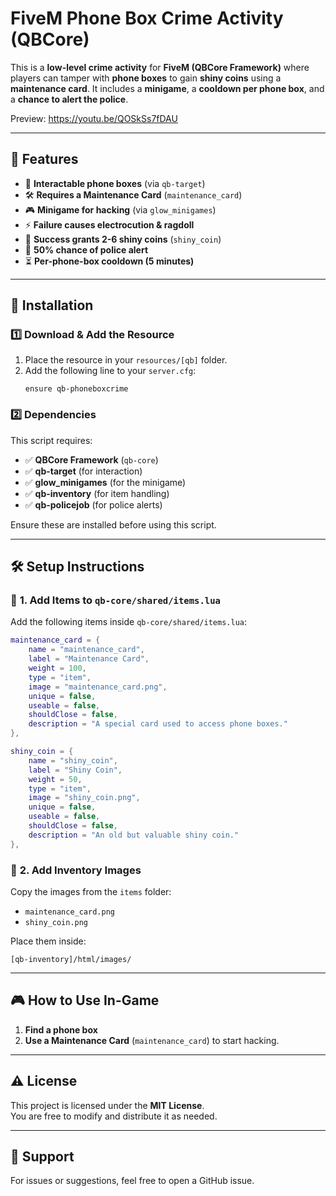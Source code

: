 # FiveM Phone Box Crime Activity (QBCore)

This is a **low-level crime activity** for **FiveM (QBCore Framework)** where players can tamper with **phone boxes** to gain **shiny coins** using a **maintenance card**. It includes a **minigame**, a **cooldown per phone box**, and a **chance to alert the police**.

Preview: https://youtu.be/QOSkSs7fDAU

---

## 🚀 Features
- 📌 **Interactable phone boxes** (via `qb-target`)
- 🛠 **Requires a Maintenance Card** (`maintenance_card`)
- 🎮 **Minigame for hacking** (via `glow_minigames`)
- ⚡ **Failure causes electrocution & ragdoll**
- 🎁 **Success grants 2-6 shiny coins** (`shiny_coin`)
- 🚨 **50% chance of police alert**
- ⏳ **Per-phone-box cooldown (5 minutes)**

---

## 📂 **Installation**
### 1️⃣ **Download & Add the Resource**
1. Place the resource in your `resources/[qb]` folder.
2. Add the following line to your `server.cfg`:
   ```
   ensure qb-phoneboxcrime
   ```

### 2️⃣ **Dependencies**
This script requires:
- ✅ **QBCore Framework** (`qb-core`)
- ✅ **qb-target** (for interaction)
- ✅ **glow_minigames** (for the minigame)
- ✅ **qb-inventory** (for item handling)
- ✅ **qb-policejob** (for police alerts)

Ensure these are installed before using this script.

---

## 🛠 **Setup Instructions**
### 🔹 **1. Add Items to `qb-core/shared/items.lua`**
Add the following items inside `qb-core/shared/items.lua`:

```lua
maintenance_card = {
    name = "maintenance_card",
    label = "Maintenance Card",
    weight = 100,
    type = "item",
    image = "maintenance_card.png",
    unique = false,
    useable = false,
    shouldClose = false,
    description = "A special card used to access phone boxes."
},

shiny_coin = {
    name = "shiny_coin",
    label = "Shiny Coin",
    weight = 50,
    type = "item",
    image = "shiny_coin.png",
    unique = false,
    useable = false,
    shouldClose = false,
    description = "An old but valuable shiny coin."
},
```

### 🔹 **2. Add Inventory Images**
Copy the images from the `items` folder:
- `maintenance_card.png`
- `shiny_coin.png`

Place them inside:
```
[qb-inventory]/html/images/
```

---

## 🎮 **How to Use In-Game**
1. **Find a phone box**
2. **Use a Maintenance Card** (`maintenance_card`) to start hacking.

---

## ⚠️ **License**
This project is licensed under the **MIT License**.  
You are free to modify and distribute it as needed.

---

## 💬 **Support**
For issues or suggestions, feel free to open a GitHub issue.  
```
